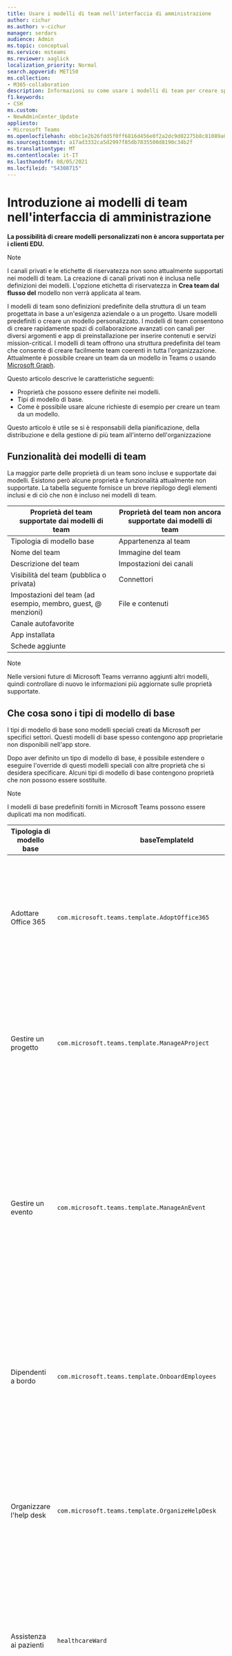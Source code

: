 ```yaml
---
title: Usare i modelli di team nell'interfaccia di amministrazione
author: cichur
ms.author: v-cichur
manager: serdars
audience: Admin
ms.topic: conceptual
ms.service: msteams
ms.reviewer: aaglick
localization_priority: Normal
search.appverid: MET150
ms.collection:
- M365-collaboration
description: Informazioni su come usare i modelli di team per creare spazi di collaborazione con canali per diversi argomenti usando modelli preinstallati.
f1.keywords:
- CSH
ms.custom:
- NewAdminCenter_Update
appliesto:
- Microsoft Teams
ms.openlocfilehash: ebbc1e2b26fdd5f0ff6816d456e0f2a2dc9d02275b8c81089a0c0a1ef299e64f
ms.sourcegitcommit: a17ad3332ca5d2997f85db7835500d8190c34b2f
ms.translationtype: MT
ms.contentlocale: it-IT
ms.lasthandoff: 08/05/2021
ms.locfileid: "54308715"
---
```

# <a name="get-started-with-team-templates-in-the-admin-center"></a>Introduzione ai modelli di team nell'interfaccia di amministrazione

**La possibilità di creare modelli personalizzati non è ancora supportata per i clienti EDU.**

> [!NOTE]
> I canali privati e le etichette di riservatezza non sono attualmente supportati nei modelli di team. La creazione di canali privati non è inclusa nelle definizioni dei modelli. L'opzione etichetta di riservatezza in **Crea team dal flusso del** modello non verrà applicata al team.

I modelli di team sono definizioni predefinite della struttura di un team progettata in base a un'esigenza aziendale o a un progetto. Usare modelli predefiniti o creare un modello personalizzato. I modelli di team consentono di creare rapidamente spazi di collaborazione avanzati con canali per diversi argomenti e app di preinstallazione per inserire contenuti e servizi mission-critical. I modelli di team offrono una struttura predefinita del team che consente di creare facilmente team coerenti in tutta l'organizzazione. Attualmente è possibile creare un team da un modello in Teams o usando [Microsoft Graph](get-started-with-teams-templates.md).

Questo articolo descrive le caratteristiche seguenti:

- Proprietà che possono essere definite nei modelli.
- Tipi di modello di base.
- Come è possibile usare alcune richieste di esempio per creare un team da un modello.

Questo articolo è utile se si è responsabili della pianificazione, della distribuzione e della gestione di più team all'interno dell'organizzazione

## <a name="team-template-capabilities"></a>Funzionalità dei modelli di team

La maggior parte delle proprietà di un team sono incluse e supportate dai modelli. Esistono però alcune proprietà e funzionalità attualmente non supportate. La tabella seguente fornisce un breve riepilogo degli elementi inclusi e di ciò che non è incluso nei modelli di team.

| **Proprietà del team supportate dai modelli di team** | **Proprietà del team non ancora supportate dai modelli di team** |
| ------------------------------------------------ | -------------------------------------------------------- |
| Tipologia di modello base | Appartenenza al team |
| Nome del team | Immagine del team |
| Descrizione del team | Impostazioni dei canali |
| Visibilità del team (pubblica o privata) | Connettori |
| Impostazioni del team (ad esempio, membro, guest, @ menzioni) | File e contenuti |
| Canale autofavorite | |
| App installata | |
| Schede aggiunte | |

> [!NOTE]
> Nelle versioni future di Microsoft Teams verranno aggiunti altri modelli, quindi controllare di nuovo le informazioni più aggiornate sulle proprietà supportate.

## <a name="what-are-base-template-types"></a>Che cosa sono i tipi di modello di base

I tipi di modello di base sono modelli speciali creati da Microsoft per specifici settori. Questi modelli di base spesso contengono app proprietarie non disponibili nell'app store.

Dopo aver definito un tipo di modello di base, è possibile estendere o eseguire l'override di questi modelli speciali con altre proprietà che si desidera specificare. Alcuni tipi di modello di base contengono proprietà che non possono essere sostituite.

> [!NOTE]
> I modelli di base predefiniti forniti in Microsoft Teams possono essere duplicati ma non modificati.

| Tipologia di modello base | baseTemplateId | Proprietà del modello base |
| ------------------ | -------------- | ----------------------------------------------------- |
| Adottare Office 365 |`com.microsoft.teams.template.AdoptOffice365`|  Canali: <ul><li>Generale</li> <li>Annunci</li> <li>Angolo Champions</li> <li>Moduli del team</li><li>Calendario</li></ul> App: <ul><li>Wiki</li>  <li>Calendario del canale</li> |
| Gestire un progetto |`com.microsoft.teams.template.ManageAProject`| Canali: <ul><li>Generale</li> <li>Annunci</li> <li>Risorse</li> <li>Pianificazione</li></ul> App:<ul><li>Wiki</li><li>OneNote</li><li>Programmazione</li><li>Elenchi</li>  </ul> |
| Gestire un evento|`com.microsoft.teams.template.ManageAnEvent` | Canali: <ul><li>Generale</li> <li>Annunci</li> <li>Budget</li> <li>Contenuto</li><li>Logistica</li> <li>Pianificazione</li> <li> Marketing e pubbliche relazioni</li></ul> App:<ul><li>Wiki</li><li>Sito Web</li> <li>YouTube</li> <li>Programmazione</li> <li>OneNote</li> <li>Idee per i dipendenti</li> <li>Report di problema</li></ul> |
|Dipendenti a bordo|`com.microsoft.teams.template.OnboardEmployees` | Canali: <ul><li>Generale</li> <li>Annunci</li> <li>Chat dei dipendenti</li> <li>Formazione</li></ul>App:<ul><li>Wiki</li><li>Community</li><li>Programmazione</li><li>Idee per i dipendenti</li></ul>|
|Organizzare l'help desk| `com.microsoft.teams.template.OrganizeHelpDesk`|Canali:<ul><li>Generale</li><li>Annunci</li><li>Domande frequenti</li></ul>App:<ul><li>Wiki</li><li>OneNote</li><li>Programmazione </li><li>Complimenti</li><li>Report di problema</li></ul> |
| Assistenza ai pazienti| `healthcareWard`| Canali:<ul><li>Generale</li><li>Annunci</li><li>Briefing</li><li>Giri di visite</li><li>Personale</li><li>Formazione</li></ul> App: <ul><li>Wiki</li><li>Elenchi  </li><li>Approvazioni</li></ul>|
| Collaborare alla crisi globale o all'evento |`com.microsoft.teams.template.CollaborateOnAGlobalCrisisOrEvent`| Canali: <ul><li>Generale<li>Annunci</li><li>Notizie del mondo</li><li>Continuità aziendale</li><li>Lavorare in remoto</li><li>Messaggi interni</li><li>Comms esterni</li><li>Approvazioni richiesta</li><li>Reclami dei clienti</li><li>Complimenti</li><li>Aggiornamento per dirigenti</li></ul>App: <ul><li>Complimenti</li><li>Wiki</li><li>Sito Web</li><li>Programmazione</li><li>Report di problema</li></ul>|
|Filiale bancaria| `com.microsoft.teams.template.CollaborateWithinABankBranch`|Canali: <ul><li>Generale<li>Annunci</li><li>Briefing</li><li>Riunioni con i clienti</li><li>Approvazioni Richiedi </li><li>Coaching</li><li>Sviluppo di competenze</li><li>Elaborazione dei prestiti</li><li>Reclami dei clienti</li><li>Complimenti</li><li>Cose divertenti</li><li>Conformità</li></ul>App:<ul><li>Complimenti </li><li>Report di problema</li></ul>|
|Risposta a un evento imprevisto| `com.microsoft.teams.template.CoordinateIncidentResponse`|Canali: <ul><li>Generale<li>Annunci</li><li>Logistica</li><li>Pianificazione</li><li>Ripristino</li><li>Urgente</li></ul> App: <ul><li>Wiki</li><li>Excel</li><li>OneNote</li><li>SharePoint</li><li>Programmazione</li> <li>Approvazioni</li> <li>Ispezione</li> </ul>|
|Ospedale| `healthcareHospital` |Canali: <ul><li>Generale</li><li>Annunci</li><li>Conformità</li><li>Pulizie</li><li>Risorse umane</li><li>Farmacia</li></ul> App: <ul><li>Wiki</li><li>Elenchi  </li></ul>|
|Organizzare un negozio| `retailStore` |Canali: <ul><li>Generale<li>Passaggio di consegne del turno</li><li>Apprendimento</li></ul> App: <ul><li>Wiki</li><li>Programmazione</li></ul>|
|Qualità e sicurezza |`com.microsoft.teams.template.QualitySafety`|Canali: <ul><li>Generale<li>Annunci</li><li>Riga 1</li><li>Riga 2</li><li>Riga 3</li><li>Sicurezza</li><li>Formazione</li><li>Manutenzione</li><li>Cose divertenti</li></ul> App: <ul><li>Wiki</li><li>Programmazione</li> <li>Report di problema</li> <li>Ispezione</li> </ul>|
|Vendita al dettaglio per i responsabili| `retailManagerCollaboration` |Canali: <ul><li>Generale<li>Operazioni</li><li>Apprendimento</li></ul> App: <ul><li>Wiki</li><li>Programmazione</li></ul>|
||||

Per altre informazioni sulle categorie di modelli, vedere le categorie seguenti:

- [Modelli finanziari](financial-teams-templates-in-the-admin-console.md)
- [Modelli generali](general-teams-templates-in-the-admin-console.md)
- [Modelli per enti pubblici](government-teams-templates-in-the-admin-console.md)
- [Modelli sanitari](expand-teams-across-your-org/healthcare/healthcare-templates-admin-console.md)
- [Modelli di produzione](manufacturing-teams-templates-in-the-admin-console.md)
- [Modelli di vendita al dettaglio](retail-teams-templates-in-the-admin-console.md)

## <a name="template-size-limits"></a>Limiti per le dimensioni dei modelli

I modelli sono limitati a un numero specifico di canali, schede e app.

 > [!Note]
 > È possibile aggiungere altri canali, schede e app al team dopo che è stato creato da un modello.

|Funzionalità | Limite|
|-|-|
|Canali per modello | 15 |
|Schede per canale in un modello | 20 |
|App per modello | 50|
|||

Per [altre informazioni, vedere Limiti e specifiche di Teams.](limits-specifications-teams.md)

## <a name="manage-templates-in-powershell"></a>Gestire i modelli in PowerShell

Usare i cmdlt seguenti per gestire i modelli in PowerShell.

- [Get-CsTeamTemplate](/powershell/module/teams/get-csteamtemplate?view=teams-ps) 
- [Get-CsTeamTemplateList](/powershell/module/teams/get-csteamtemplatelist?view=teams-ps)
- [New-CsTeamTemplate](/powershell/module/teams/new-csteamtemplate?view=teams-ps)
- [Remove-CsTeamTemplate](/powershell/module/teams/remove-csteamtemplate?view=teams-ps) 
- [Update-CsTeamTemplate](/powershell/module/teams/update-csteamtemplate?view=teams-ps)

## <a name="related-topics"></a>Argomenti correlati

- [Creare un modello di team personalizzato](create-a-team-template.md)
- [Creare un modello di team da un modello di team esistente](create-template-from-existing-template.md)
- [Creare un modello da un team esistente](create-template-from-existing-team.md)
